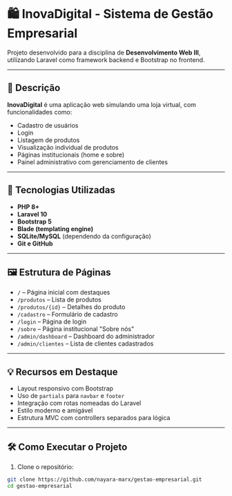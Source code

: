 # 🛍️ InovaDigital - Sistema de Gestão Empresarial

Projeto desenvolvido para a disciplina de **Desenvolvimento Web III**, utilizando Laravel como framework backend e Bootstrap no frontend.

---

## 📌 Descrição

**InovaDigital** é uma aplicação web simulando uma loja virtual, com funcionalidades como:

- Cadastro de usuários
- Login
- Listagem de produtos
- Visualização individual de produtos
- Páginas institucionais (home e sobre)
- Painel administrativo com gerenciamento de clientes

---

## 🧱 Tecnologias Utilizadas

- **PHP 8+**
- **Laravel 10**
- **Bootstrap 5**
- **Blade (templating engine)**
- **SQLite/MySQL** (dependendo da configuração)
- **Git e GitHub**

---

## 🖼️ Estrutura de Páginas

- `/` – Página inicial com destaques
- `/produtos` – Lista de produtos
- `/produtos/{id}` – Detalhes do produto
- `/cadastro` – Formulário de cadastro
- `/login` – Página de login
- `/sobre` – Página institucional "Sobre nós"
- `/admin/dashboard` – Dashboard do administrador
- `/admin/clientes` – Lista de clientes cadastrados

---

## 💡 Recursos em Destaque

- Layout responsivo com Bootstrap
- Uso de `partials` para `navbar` e `footer`
- Integração com rotas nomeadas do Laravel
- Estilo moderno e amigável
- Estrutura MVC com controllers separados para lógica

---

## 🛠️ Como Executar o Projeto

1. Clone o repositório:
```bash
git clone https://github.com/nayara-marx/gestao-empresarial.git
cd gestao-empresarial

